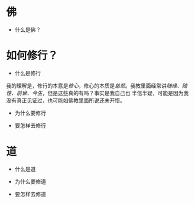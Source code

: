 # 佛

  * 什么是佛？
  

# 如何修行？
  
  * 什么是修行
  
  我的理解是，修行的本意是*修心*，修心的本质是*慈悲*。我教里面经常讲*随缘、随性、前世、今生*，但是这些真的有吗？事实是我自己也
  半信半疑，可能是因为我没有真正见证过，也可能如佛教里面所说还未开悟。

  * 为什么要修行  

  * 要怎样去修行
  
# 道

  * 什么是道
  
  * 为什么要修道
  
  * 要怎样去修道

